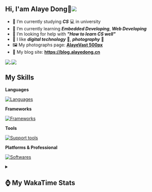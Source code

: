 ## Hi, **I'am Alaye Dong**👋<img src="https://visitor-badge.laobi.icu/badge?page_id=Alaye-Dong.Alaye-Dong"/>

- 📖 I’m currently studying ***CS*** 💻 in university
- 🌱 I’m currently learning ***Embedded Developing***, ***Web Developing***
- 🤔 I’m looking for help with ***"How to learn CS well"***
- 🤩 I like ***digital technology*** 📱, ***photography*** 📸
- 🖼️ My photographs page: **[AlayeVast 500px](https://500px.com.cn/AlayeVast)**
- 📰 My blog site: **https://blog.alayedong.cn**

<!--
[![Alaye's GitHub stats](https://github-readme-stats.vercel.app/api?username=Alaye-Dong&custom_title=Alaye%20Dong`s%20GitHub%20stats&show_icons=true&rank_icon=percentile&theme=transparent&include_all_commits=true&count_private=true)](https://github.com/anuraghazra/github-readme-stats) 
[![Top Langs](https://github-readme-stats.vercel.app/api/top-langs/?username=Alaye-Dong\&layout=compact&theme=transparent)](https://github.com/anuraghazra/github-readme-stats)
-->
<a href="https://github.com/anuraghazra/github-readme-stats">
  <img height=200 align="center" src="https://github-readme-stats.vercel.app/api?username=Alaye-Dong&custom_title=Alaye%20Dong`s%20GitHub%20stats&show_icons=true&rank_icon=percentile&theme=transparent&include_all_commits=true&count_private=true" />
</a>
<a href="https://github.com/anuraghazra/convoychat">
  <img height=200 align="center" src="https://github-readme-stats.vercel.app/api/top-langs/?username=Alaye-Dong&layout=compact&theme=transparent&include_all_commits=true&count_private=true&langs_count=8&card_width=300" />
</a>

## My Skills

**Languages**

[![Languages](https://go-skill-icons.vercel.app/api/icons?i=c,java,html,css,js,ts,py,dart&perline=15)](https://github.com/LelouchFR/skill-icons)

**Frameworks**

[![Frameworks](https://go-skill-icons.vercel.app/api/icons?i=arduino,platformio,spring,vue,nuxt,astro,tailwindcss,flutter&perline=15)](https://github.com/LelouchFR/skill-icons)

**Tools**

[![Support tools](https://go-skill-icons.vercel.app/api/icons?i=git,pnpm,vite,vitepress,pinia,anaconda,docker,nginx,mysql,redis&perline=15)](https://github.com/LelouchFR/skill-icons)

**Platforms & Professional**

[![Softwares](https://go-skill-icons.vercel.app/api/icons?i=windows,androidstudio,vscode,idea,pycharm,webstorm,ps,lr,davinci,canva,github,vercel&perline=15)](https://github.com/LelouchFR/skill-icons)

<details>	
  <summary><h2> ⌚ My WakaTime Stats </b></summary>

<!--START_SECTION:waka-->
![Code Time](http://img.shields.io/badge/Code%20Time-602%20hrs%2044%20mins-blue)

![Profile Views](http://img.shields.io/badge/Profile%20Views-0-blue)

![Lines of code](https://img.shields.io/badge/From%20Hello%20World%20I%27ve%20Written-1.1%20million%20lines%20of%20code-blue)

**🐱 My GitHub Data** 

> 📦 133.2 kB Used in GitHub's Storage 
 > 
> 🚫 Not Opted to Hire
 > 
> 📜 33 Public Repositories 
 > 
> 🔑 6 Private Repositories 
 > 
**I'm a Night 🦉** 

```text
🌞 Morning                141 commits         ██░░░░░░░░░░░░░░░░░░░░░░░   08.08 % 
🌆 Daytime                534 commits         ████████░░░░░░░░░░░░░░░░░   30.60 % 
🌃 Evening                736 commits         ███████████░░░░░░░░░░░░░░   42.18 % 
🌙 Night                  334 commits         █████░░░░░░░░░░░░░░░░░░░░   19.14 % 
```
📅 **I'm Most Productive on Monday** 

```text
Monday                   288 commits         ████░░░░░░░░░░░░░░░░░░░░░   16.50 % 
Tuesday                  263 commits         ████░░░░░░░░░░░░░░░░░░░░░   15.07 % 
Wednesday                237 commits         ███░░░░░░░░░░░░░░░░░░░░░░   13.58 % 
Thursday                 286 commits         ████░░░░░░░░░░░░░░░░░░░░░   16.39 % 
Friday                   238 commits         ███░░░░░░░░░░░░░░░░░░░░░░   13.64 % 
Saturday                 188 commits         ███░░░░░░░░░░░░░░░░░░░░░░   10.77 % 
Sunday                   245 commits         ████░░░░░░░░░░░░░░░░░░░░░   14.04 % 
```


📊 **This Week I Spent My Time On** 

```text
💬 Programming Languages: 
Java                     3 hrs 42 mins       ██████░░░░░░░░░░░░░░░░░░░   25.64 % 
Vue.js                   3 hrs 11 mins       ██████░░░░░░░░░░░░░░░░░░░   22.09 % 
XML                      2 hrs 26 mins       ████░░░░░░░░░░░░░░░░░░░░░   16.84 % 
TypeScript               2 hrs 6 mins        ████░░░░░░░░░░░░░░░░░░░░░   14.52 % 
YAML                     55 mins             ██░░░░░░░░░░░░░░░░░░░░░░░   06.34 % 

🔥 Editors: 
IntelliJ IDEA            7 hrs 54 mins       ██████████████░░░░░░░░░░░   54.64 % 
VS Code                  6 hrs 33 mins       ███████████░░░░░░░░░░░░░░   45.36 % 

🐱‍💻 Projects: 
ruoyi-plus-soybean       5 hrs 30 mins       ██████████░░░░░░░░░░░░░░░   38.08 % 
RuoYi-Vue-Plus-Agri-Demo 4 hrs 54 mins       ████████░░░░░░░░░░░░░░░░░   33.96 % 
spring-ai-alibaba-example1 hr 10 mins        ██░░░░░░░░░░░░░░░░░░░░░░░   08.17 % 
yu-ai-agent              1 hr 9 mins         ██░░░░░░░░░░░░░░░░░░░░░░░   08.01 % 
JXUT-BST-IO-VitePress-For42 mins             █░░░░░░░░░░░░░░░░░░░░░░░░   04.93 % 
```

**I Mostly Code in Java** 

```text
Java                     8 repos             █████░░░░░░░░░░░░░░░░░░░░   19.51 % 
TypeScript               7 repos             ████░░░░░░░░░░░░░░░░░░░░░   17.07 % 
Vue                      2 repos             █░░░░░░░░░░░░░░░░░░░░░░░░   04.88 % 
Dart                     1 repo              █░░░░░░░░░░░░░░░░░░░░░░░░   02.44 % 
Jupyter Notebook         1 repo              █░░░░░░░░░░░░░░░░░░░░░░░░   02.44 % 
```



**Timeline**

![Lines of Code chart](https://raw.githubusercontent.com/Alaye-Dong/Alaye-Dong/main/assets/bar_graph.png)


 Last Updated on 15/09/2025 18:49:05 UTC
<!--END_SECTION:waka-->

</details>
